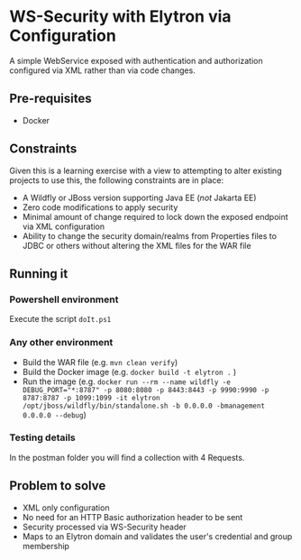 # WS-Security with Elytron via Configuration

A simple WebService exposed with authentication and authorization configured
via XML rather than via code changes.

## Pre-requisites

* Docker

## Constraints

Given this is a learning exercise with a view to attempting to alter existing
projects to use this, the following constraints are in place:

* A Wildfly or JBoss version supporting Java EE (*not* Jakarta EE)
* Zero code modifications to apply security
* Minimal amount of change required to lock down the exposed endpoint via
XML configuration
* Ability to change the security domain/realms from Properties files to 
JDBC or others without altering the XML files for the WAR file

## Running it

### Powershell environment

Execute the script `doIt.ps1`

### Any other environment

* Build the WAR file (e.g. `mvn clean verify`)
* Build the Docker image (e.g. `docker build -t elytron .` )
* Run the image (e.g. `docker run --rm --name wildfly -e DEBUG_PORT="*:8787" -p 8080:8080 -p 8443:8443 -p 9990:9990 -p 8787:8787 -p 1099:1099 -it elytron /opt/jboss/wildfly/bin/standalone.sh -b 0.0.0.0 -bmanagement 0.0.0.0 --debug`)

### Testing details

In the postman folder you will find a collection with 4 Requests.

## Problem to solve

* XML only configuration
* No need for an HTTP Basic authorization header to be sent
* Security processed via WS-Security header
* Maps to an Elytron domain and validates the user's credential and group membership